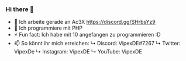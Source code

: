 ### Hi there 👋

- 🔭 Ich arbeite gerade an Ac3X https://discord.gg/SHrbsYz9
- 🌱 Ich programmiere mit PHP
- ⚡ Fun fact: Ich habe mit 10 angefangen zu programmieren :D
- 📫 So könnt ihr mich erreichen:
↳ Discord: VipexDE#7267
↳ Twitter: VipexDe
↳ Instagram: VipexDE
↳ YouTube: VipexDE

<!--
**VipexDev/VipexDev** is a ✨ _special_ ✨ repository because its `README.md` (this file) appears on your GitHub profile.

Here are some ideas to get you started:

- 🔭 I’m currently working on ...
- 🌱 I’m currently learning ...
- 👯 I’m looking to collaborate on ...
- 🤔 I’m looking for help with ...
- 💬 Ask me about ...
- 📫 How to reach me: ...
- 😄 Pronouns: ...
- ⚡ Fun fact: ...
-->

